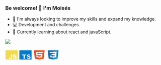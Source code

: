 ### Be welcome! 👋 I'm Moisés


<!-- **Mjackie82/Mjackie82** is a ✨ _special_ ✨ repository because its `README.md` (this file) appears on your GitHub profile. -->

- 🔭 I'm always looking to improve my skills and expand my knowledge.
- 💻 Development and challenges.
- 🌱 Currently learning about react and javaScript.


 <img height="180em" src="https://github-readme-stats.vercel.app/api/top-langs/?username=Mjackie82&layout=compact&langs_count=7&theme=dark"/>
  
<div style="display: inline_block"><br>
  <img align="center" alt="Moises-Js" height="30" width="40" src="https://raw.githubusercontent.com/devicons/devicon/master/icons/javascript/javascript-plain.svg">
  <img align="center" alt="Moises-Ts" height="30" width="40" src="https://raw.githubusercontent.com/devicons/devicon/master/icons/typescript/typescript-plain.svg">
  <img align="center" alt="Moises-HTML" height="30" width="40" src="https://raw.githubusercontent.com/devicons/devicon/master/icons/html5/html5-original.svg">
  <img align="center" alt="Moises-CSS" height="30" width="40" src="https://raw.githubusercontent.com/devicons/devicon/master/icons/css3/css3-original.svg">
  
</div>
  
  
